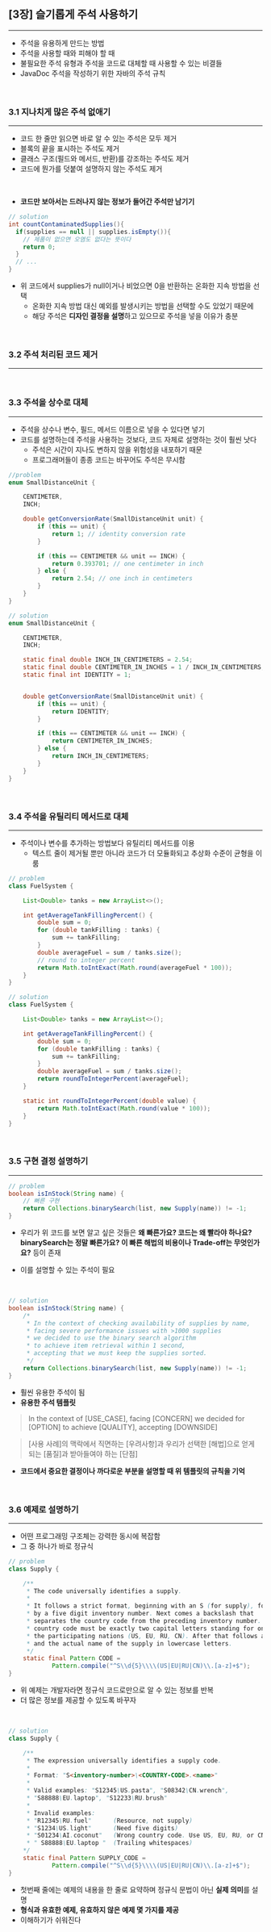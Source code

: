 ## [3장] 슬기롭게 주석 사용하기
---
- 주석을 유용하게 만드는 방법
- 주석을 사용할 때와 피해야 할 때
- 불필요한 주석 유형과 주석을 코드로 대체할 때 사용할 수 있는 비결들
- JavaDoc 주석을 작성하기 위한 자바의 주석 규칙

<br>

### 3.1 지나치게 많은 주석 없애기
---
- 코드 한 줄만 읽으면 바로 알 수 있는 주석은 모두 제거
- 블록의 끝을 표시하는 주석도 제거
- 클래스 구조(필드와 메서드, 반환)를 강조하는 주석도 제거
- 코드에 뭔가를 덧붙여 설명하지 않는 주석도 제거

<br>

- **코드만 보아서는 드러나지 않는 정보가 들어간 주석만 남기기**
```java
// solution
int countContaminatedSupplies(){
  if(supplies == null || supplies.isEmpty()){
    // 제품이 없으면 오염도 없다는 뜻이다
    return 0;
  }
  // ...
}
```
- 위 코드에서 supplies가 null이거나 비었으면 0을 반환하는 온화한 지속 방법을 선택
  - 온화한 지속 방법 대신 예외를 발생시키는 방법을 선택할 수도 있었기 때문에
  - 해당 주석은 **디자인 결정을 설명**하고 있으므로 주석을 넣을 이유가 충분

<br>

### 3.2 주석 처리된 코드 제거
---
<br>

### 3.3 주석을 상수로 대체
---
- 주석을 상수나 변수, 필드, 메서드 이름으로 넣을 수 있다면 넣기
- 코드를 설명하는데 주석을 사용하는 것보다, 코드 자체로 설명하는 것이 훨씬 낫다
  - 주석은 시간이 지나도 변하지 않을 위험성을 내포하기 때문
  - 프로그래머들이 종종 코드는 바꾸어도 주석은 무시함

```Java
//problem
enum SmallDistanceUnit {

    CENTIMETER,
    INCH;

    double getConversionRate(SmallDistanceUnit unit) {
        if (this == unit) {
            return 1; // identity conversion rate
        }

        if (this == CENTIMETER && unit == INCH) {
            return 0.393701; // one centimeter in inch
        } else {
            return 2.54; // one inch in centimeters
        }
    }
}
```
```Java
// solution
enum SmallDistanceUnit {

    CENTIMETER,
    INCH;

    static final double INCH_IN_CENTIMETERS = 2.54;
    static final double CENTIMETER_IN_INCHES = 1 / INCH_IN_CENTIMETERS;
    static final int IDENTITY = 1;


    double getConversionRate(SmallDistanceUnit unit) {
        if (this == unit) {
            return IDENTITY;
        }

        if (this == CENTIMETER && unit == INCH) {
            return CENTIMETER_IN_INCHES;
        } else {
            return INCH_IN_CENTIMETERS;
        }
    }
}
```

<br>

### 3.4 주석을 유틸리티 메서드로 대체
---
- 주석이나 변수를 추가하는 방법보다 유틸리티 메서드를 이용
  - 텍스트 줄이 제거될 뿐만 아니라 코드가 더 모듈화되고 추상화 수준이 균형을 이룸
```Java
// problem
class FuelSystem {

    List<Double> tanks = new ArrayList<>();

    int getAverageTankFillingPercent() {
        double sum = 0;
        for (double tankFilling : tanks) {
            sum += tankFilling;
        }
        double averageFuel = sum / tanks.size();
        // round to integer percent
        return Math.toIntExact(Math.round(averageFuel * 100));
    }
}
```
```Java
// solution
class FuelSystem {

    List<Double> tanks = new ArrayList<>();

    int getAverageTankFillingPercent() {
        double sum = 0;
        for (double tankFilling : tanks) {
            sum += tankFilling;
        }
        double averageFuel = sum / tanks.size();
        return roundToIntegerPercent(averageFuel);
    }

    static int roundToIntegerPercent(double value) {
        return Math.toIntExact(Math.round(value * 100));
    }
}
```

<br>

### 3.5 구현 결정 설명하기
---
```Java
// problem
boolean isInStock(String name) {
    // 뻐른 구현
    return Collections.binarySearch(list, new Supply(name)) != -1;
}
```
- 우리가 위 코드를 보면 알고 싶은 것들은 **왜 빠른가요? 코드는 왜 빨라야 하나요? binarySearch는 정말 빠른가요? 이 빠른 해법의 비용이나 Trade-off는 무엇인가요?** 등이 존재

- 이를 설명할 수 있는 주석이 필요

<br>

```Java
// solution
boolean isInStock(String name) {
    /*
     * In the context of checking availability of supplies by name,
     * facing severe performance issues with >1000 supplies
     * we decided to use the binary search algorithm
     * to achieve item retrieval within 1 second,
     * accepting that we must keep the supplies sorted.
     */
    return Collections.binarySearch(list, new Supply(name)) != -1;
}
```
- 훨씬 유용한 주석이 됨
- **유용한 주석 템플릿**
> In the context of [USE_CASE],
facing [CONCERN]
we decided for [OPTION]
to achieve [QUALITY],
accepting [DOWNSIDE]

> [사용 사례]의 맥락에서
직면하는 [우려사항]과
우리가 선택한 [해법]으로
얻게 되는 [품질]과
받아들여야 하는 [단점]

- **코드에서 중요한 결정이나 까다로운 부분을 설명할 때 위 템플릿의 규칙을 기억**

<br>

### 3.6 예제로 설명하기
---
- 어떤 프로그래밍 구조체는 강력한 동시에 복잡함
- 그 중 하나가 바로 정규식

```Java
// problem
class Supply {

    /**
     * The code universally identifies a supply.
     *
     * It follows a strict format, beginning with an S (for supply), followed
     * by a five digit inventory number. Next comes a backslash that
     * separates the country code from the preceding inventory number. This
     * country code must be exactly two capital letters standing for one of
     * the participating nations (US, EU, RU, CN). After that follows a dot
     * and the actual name of the supply in lowercase letters.
     */
    static final Pattern CODE =
            Pattern.compile("^S\\d{5}\\\\(US|EU|RU|CN)\\.[a-z]+$");
}

```
- 위 예제는 개발자라면 정규식 코드로만으로 알 수 있는 정보를 반복
- 더 많은 정보를 제공할 수 있도록 바꾸자

<br>

```Java
// solution
class Supply {

    /**
     * The expression universally identifies a supply code.
     *
     * Format: "S<inventory-number>\<COUNTRY-CODE>.<name>"
     *
     * Valid examples: "S12345\US.pasta", "S08342\CN.wrench",
     * "S88888\EU.laptop", "S12233\RU.brush"
     *
     * Invalid examples:
     * "R12345\RU.fuel"      (Resource, not supply)
     * "S1234\US.light"      (Need five digits)
     * "S01234\AI.coconut"   (Wrong country code. Use US, EU, RU, or CN)
     * " S88888\EU.laptop "  (Trailing whitespaces)
    */
    static final Pattern SUPPLY_CODE =
            Pattern.compile("^S\\d{5}\\\\(US|EU|RU|CN)\\.[a-z]+$");
}
```
- 첫번째 줄에는 예제의 내용을 한 줄로 요약하며 정규식 문법이 아닌 **실제 의미**를 설명
- **형식과 유효한 예제, 유효하지 않은 예제 몇 가지를 제공**
- 이해하기가 쉬워진다

<br>
